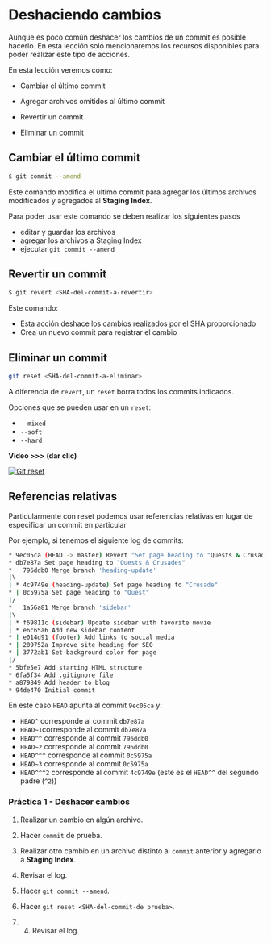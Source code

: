 # Deshaciendo cambios

Aunque es poco común deshacer los cambios de un commit es posible hacerlo. En esta lección solo mencionaremos los recursos disponibles para poder realizar este tipo de acciones.

En esta lección veremos como:

 -  Cambiar el último commit

 - Agregar archivos omitidos al último commit

 - Revertir un commit

 - Eliminar un commit

## Cambiar el último commit

```bash
$ git commit --amend
```

Este comando modifica el ultimo commit para agregar los últimos archivos modificados y agregados al **Staging Index**.

Para poder usar este comando se deben realizar los siguientes pasos
-   editar y guardar los archivos
-   agregar los archivos a Staging Index
-   ejecutar `git commit --amend`

## Revertir un commit

```bash
$ git revert <SHA-del-commit-a-revertir>
```

Este comando:
 - Esta acción deshace los cambios realizados por el SHA proporcionado
 - Crea un nuevo commit para registrar el cambio

## Eliminar un commit

```bash
git reset <SHA-del-commit-a-eliminar>
```

A diferencia de `revert`, un `reset` borra todos los commits indicados.

Opciones que se pueden usar en un `reset`:
-   `--mixed`
-   `--soft`
-   `--hard`

**Video >>> (dar clic)**

[![Git reset](http://img.youtube.com/vi/UN7ki2G2yKc/0.jpg)](http://www.youtube.com/watch?v=UN7ki2G2yKc "Git reset")



## Referencias relativas

Particularmente con reset podemos usar referencias relativas en lugar de especificar un commit en particular

Por ejemplo, si tenemos el siguiente log de commits:

```bash
* 9ec05ca (HEAD -> master) Revert "Set page heading to "Quests & Crusades""
* db7e87a Set page heading to "Quests & Crusades"
*   796ddb0 Merge branch 'heading-update'
|\  
| * 4c9749e (heading-update) Set page heading to "Crusade"
* | 0c5975a Set page heading to "Quest"
|/  
*   1a56a81 Merge branch 'sidebar'
|\  
| * f69811c (sidebar) Update sidebar with favorite movie
| * e6c65a6 Add new sidebar content
* | e014d91 (footer) Add links to social media
* | 209752a Improve site heading for SEO
* | 3772ab1 Set background color for page
|/  
* 5bfe5e7 Add starting HTML structure
* 6fa5f34 Add .gitignore file
* a879849 Add header to blog
* 94de470 Initial commit
```

En este caso `HEAD` apunta al commit `9ec05ca` y:

-   `HEAD^` corresponde al commit `db7e87a`
-   `HEAD~1`corresponde al commit `db7e87a`
-   `HEAD^^` corresponde al commit `796ddb0`
-   `HEAD~2` corresponde al commit `796ddb0`
-   `HEAD^^^` corresponde al commit `0c5975a`
-   `HEAD~3` corresponde al commit `0c5975a`
-   `HEAD^^^2` corresponde al commit `4c9749e` (este es el `HEAD^^` del segundo padre (`^2`))

### Práctica 1 - Deshacer cambios

 1. Realizar un cambio en algún archivo.

 2. Hacer `commit` de prueba.

 3. Realizar otro cambio en un archivo distinto al `commit` anterior y agregarlo a **Staging Index**.

 4. Revisar el log.

 5. Hacer `git commit --amend`.

 6. Hacer `git reset <SHA-del-commit-de prueba>`.

 7. 4. Revisar el log.
<!--stackedit_data:
eyJoaXN0b3J5IjpbMTUwNzg1ODg5NCwxOTQwMjcwNjYwLDExNj
EwMjIzMjMsNDY5NTI4NTU4LDE4OTA5Mzc4ODUsLTU0MTk5NTk0
NywtNzgzODg0MjA2LC0xMDgzMjU0Nzk2LDEzMjk4MzU1NiwtMT
k4NjQ3MzI0NSwtOTE4MTgwODk0LC0xNjE4NDg2NDM3LDMyMjkw
OTkxMV19
-->